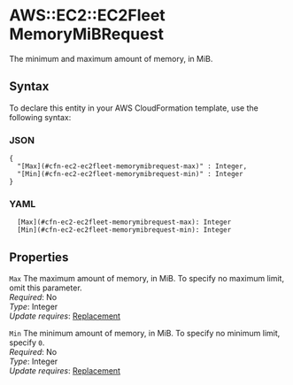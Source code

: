 # AWS::EC2::EC2Fleet MemoryMiBRequest<a name="aws-properties-ec2-ec2fleet-memorymibrequest"></a>

The minimum and maximum amount of memory, in MiB\.

## Syntax<a name="aws-properties-ec2-ec2fleet-memorymibrequest-syntax"></a>

To declare this entity in your AWS CloudFormation template, use the following syntax:

### JSON<a name="aws-properties-ec2-ec2fleet-memorymibrequest-syntax.json"></a>

```
{
  "[Max](#cfn-ec2-ec2fleet-memorymibrequest-max)" : Integer,
  "[Min](#cfn-ec2-ec2fleet-memorymibrequest-min)" : Integer
}
```

### YAML<a name="aws-properties-ec2-ec2fleet-memorymibrequest-syntax.yaml"></a>

```
  [Max](#cfn-ec2-ec2fleet-memorymibrequest-max): Integer
  [Min](#cfn-ec2-ec2fleet-memorymibrequest-min): Integer
```

## Properties<a name="aws-properties-ec2-ec2fleet-memorymibrequest-properties"></a>

`Max` <a name="cfn-ec2-ec2fleet-memorymibrequest-max"></a>
The maximum amount of memory, in MiB\. To specify no maximum limit, omit this parameter\.  
_Required_: No  
_Type_: Integer  
_Update requires_: [Replacement](https://docs.aws.amazon.com/AWSCloudFormation/latest/UserGuide/using-cfn-updating-stacks-update-behaviors.html#update-replacement)

`Min` <a name="cfn-ec2-ec2fleet-memorymibrequest-min"></a>
The minimum amount of memory, in MiB\. To specify no minimum limit, specify `0`\.  
_Required_: No  
_Type_: Integer  
_Update requires_: [Replacement](https://docs.aws.amazon.com/AWSCloudFormation/latest/UserGuide/using-cfn-updating-stacks-update-behaviors.html#update-replacement)
